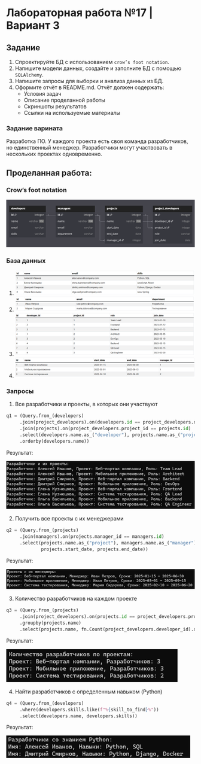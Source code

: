 # Лабораторная работа №17 | Вариант 3
## Задание 
1) Спроектируйте БД с использованием ```crow’s foot notation```.
2) Напишите модели данных, создайте и заполните БД с помощью ```SQLAlchemy```.
3) Напишите запросы для выборки и анализа данных из БД.
4) Оформите отчёт в README.md. Отчёт должен содержать:
    - Условия задач
    - Описание проделанной работы
    - Скриншоты результатов
    - Ссылки на используемые материалы
### Задание варината
Разработка ПО. У каждого проекта есть своя команда разработчиков, но единственный менеджер. Разработчики могут участвовать в нескольких проектах одновременно.
## Проделанная работа:
### Crow’s foot notation
![DIO](screen/DIO.png)
### База данных
1) ![db1](screen/db1.png)
2) ![db2](screen/db2.png)
3) ![db3](screen/db3.png)
4) ![db4](screen/db4.png)
### Запросы
1) Все разработчики и проекты, в которых они участвуют
``` python
q1 = (Query.from_(developers)
     .join(project_developers).on(developers.id == project_developers.developer_id)
     .join(projects).on(project_developers.project_id == projects.id)
     .select(developers.name.as_("developer"), projects.name.as_("project"), project_developers.role)
     .orderby(developers.name))
```
Результат:

![z1](screen/z1.png)

2) Получить все проекты с их менеджерами
``` python
q2 = (Query.from_(projects)
     .join(managers).on(projects.manager_id == managers.id)
     .select(projects.name.as_("project"), managers.name.as_("manager"), 
             projects.start_date, projects.end_date))
```
Результат:

![z2](screen/z2.png)

3) Количество разработчиков на каждом проекте
``` python
q3 = (Query.from_(projects)
     .join(project_developers).on(projects.id == project_developers.project_id)
     .groupby(projects.name)
     .select(projects.name, fn.Count(project_developers.developer_id).as_("developers_count")))
```
Результат:

![z3](screen/z3.png)

4) Найти разработчиков с определенным навыком (Python)
``` python
q4 = (Query.from_(developers)
     .where(developers.skills.like(f"%{skill_to_find}%"))
     .select(developers.name, developers.skills))
```
Результат:

![z4](screen/z4.png)
